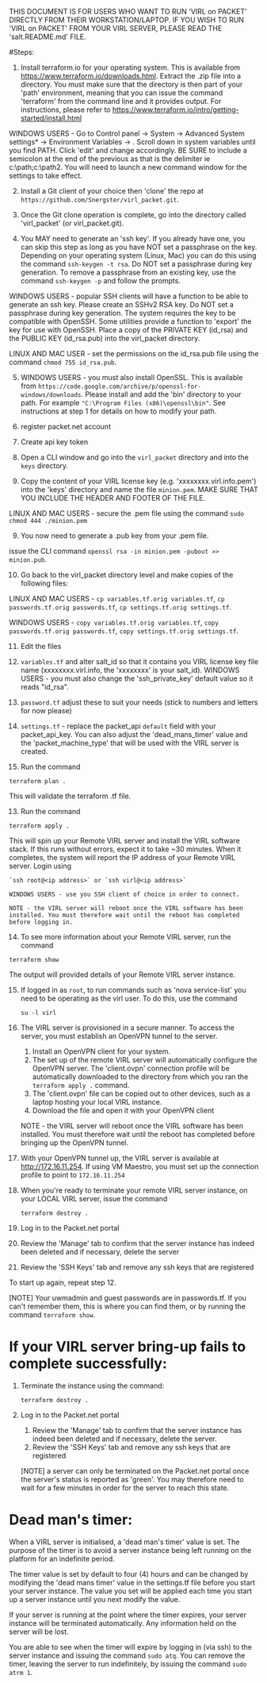 THIS DOCUMENT IS FOR USERS WHO WANT TO RUN 'VIRL on PACKET' DIRECTLY FROM THEIR WORKSTATION/LAPTOP. IF YOU WISH TO RUN 'VIRL on PACKET' FROM YOUR VIRL SERVER, PLEASE READ THE 'salt.README.md' FILE.

#Steps:

1. Install terraform.io for your operating system. This is available from https://www.terraform.io/downloads.html.  Extract the .zip file into a directory. You must make sure that the directory is then part of your 'path' environment, meaning that you can issue the command 'terraform' from the command line and it provides output. For instructions, please refer to https://www.terraform.io/intro/getting-started/install.html

  WINDOWS USERS -  Go to Control panel -> System -> Advanced System settings* -> Environment Variables -> . Scroll down in system variables until you find PATH. Click 'edit' and change accordingly. BE SURE to include a semicolon at the end of the previous as that is the delimiter ie c:\path;c:\path2. You will need to launch a new command window for the settings to take effect.

2. Install a Git client of your choice then 'clone' the repo at `https://github.com/Snergster/virl_packet.git`.

3. Once the Git clone operation is complete, go into the directory called 'virl_packet' (or virl_packet.git).

4. You MAY need to generate an 'ssh key'. If you already have one, you can skip this step as long as you have NOT set a passphrase on the key. Depending on your operating system (Linux, Mac) you can do this using the command `ssh-keygen -t rsa`. Do NOT set a passphrase during key generation. To remove a passphrase from an existing key, use the command `ssh-keygen -p` and follow the prompts.

  WINDOWS USERS - popular SSH clients will have a function to be able to generate an ssh key. Please create an SSHv2 RSA key. Do NOT set a passphrase during key generation. The system requires the key to be compatible with OpenSSH. Some utilities provide a function to 'export' the key for use with OpenSSH. Place a copy of the PRIVATE KEY (id_rsa) and the PUBLIC KEY (id_rsa.pub) into the virl_packet directory. 

  LINUX AND MAC USER - set the permissions on the id_rsa.pub file using the command `chmod 755 id_rsa.pub`.

5. WINDOWS USERS - you must also install OpenSSL. This is available from `https://code.google.com/archive/p/openssl-for-windows/downloads`. Please install and add the 'bin' directory to your path. For example `"C:\Program Files (x86)\openssl\bin"`. See instructions at step 1 for details on how to modify your path.

6. register packet.net account
  1. Create api key token

7. Open a CLI window and go into the `virl_packet` directory and into the `keys` directory.

8. Copy the content of your VIRL license key (e.g. 'xxxxxxxx.virl.info.pem') into the 'keys' directory and name the file `minion.pem`. MAKE SURE THAT YOU INCLUDE THE HEADER AND FOOTER OF THE FILE. 

  LINUX AND MAC USERS - secure the .pem file using the command `sudo chmod 444 ./minion.pem`

9. You now need to generate a .pub key from your .pem file.

  issue the CLI command `openssl rsa -in minion.pem -pubout >> minion.pub`.

10. Go back to the virl_packet directory level and make copies of the following files:

  LINUX AND MAC USERS - `cp variables.tf.orig variables.tf`, `cp passwords.tf.orig passwords.tf`, `cp settings.tf.orig settings.tf`.
 
  WINDOWS USERS - `copy variables.tf.orig variables.tf`, `copy passwords.tf.orig passwords.tf`, `copy settings.tf.orig settings.tf`.


11. Edit the files 
  1. `variables.tf` and alter salt_id so that it contains you VIRL license key file name (xxxxxxxx.virl.info, the 'xxxxxxxx' is your salt_id). WINDOWS USERS - you must also change the 'ssh_private_key' default value so it reads "id_rsa".
  2. `password.tf` adjust these to suit your needs (stick to numbers and letters for now please)
  3. `settings.tf` - replace the packet_api `default` field with your packet_api_key. You can also adjust the 'dead_mans_timer' value and the 'packet_machine_type' that will be used with the VIRL server is created.

12. Run the command 

   `terraform plan .`
   
   This will validate the terraform .tf file.
   
13. Run the command 

   `terraform apply .`     
   
   This will spin up your Remote VIRL server and install the VIRL software stack. If this runs without errors, expect it to take ~30 minutes. When it completes, the system will report the IP address of your Remote VIRL server. Login using
   
    `ssh root@<ip address>` or `ssh virl@<ip address>`
    
    WINDOWS USERS - use you SSH client of choice in order to connect.
    
    NOTE - the VIRL server will reboot once the VIRL software has been installed. You must therefore wait until the reboot has completed before logging in.

14. To see more information about your Remote VIRL server, run the command 

   `terraform show` 
   
   The output will provided details of your Remote VIRL server instance.


15. If logged in as `root`, to run commands such as 'nova service-list' you need to be operating as the virl user. To do this, use the command
 
    `su -l virl`

16. The VIRL server is provisioned in a secure manner. To access the server, you must establish an OpenVPN tunnel to the server.
    1. Install an OpenVPN client for your system.
    2. The set up of the remote VIRL server will automatically configure the OpenVPN server. The 'client.ovpn' connection profile will be automatically downloaded to the directory from which you ran the `terraform apply .` command. 
    3. The 'client.ovpn' file can be copied out to other devices, such as a laptop hosting your local VIRL instance.
    4. Download the file and open it with your OpenVPN client
   
    NOTE - the VIRL server will reboot once the VIRL software has been installed. You must therefore wait until the reboot has completed before bringing up the OpenVPN tunnel.
    
17. With your OpenVPN tunnel up, the VIRL server is available at http://172.16.11.254.
    If using VM Maestro, you must set up the connection profile to point to `172.16.11.254`

18. When you're ready to terminate your remote VIRL server instance, on your LOCAL VIRL server, issue the command 
 
    `terraform destroy .`

19. Log in to the Packet.net portal
   1. Review the 'Manage' tab to confirm that the server instance has indeed been deleted and if necessary, delete the server
   2. Review the 'SSH Keys' tab and remove any ssh keys that are registered

To start up again, repeat step 12.

[NOTE] Your uwmadmin and guest passwords are in passwords.tf. If you can't remember them, this is where you can find them, or by running the command `terraform show`.

# If your VIRL server bring-up fails to complete successfully:

1. Terminate the instance using the command:

   `terraform destroy .`

2. Log in to the Packet.net portal
   1. Review the 'Manage' tab to confirm that the server instance has indeed been deleted and if necessary, delete the server.
   2. Review the 'SSH Keys' tab and remove any ssh keys that are registered
    
   [NOTE] a server can only be terminated on the Packet.net portal once the server's status is reported as 'green'. You may therefore need to wait for a few minutes in order for the server to reach this state.

# Dead man's timer:

When a VIRL server is initialised, a 'dead man's timer' value is set. The purpose of the timer is to avoid a server instance being left running on the platform for an indefinite period. 

The timer value is set by default to four (4) hours and can be changed by modifying the 'dead mans timer' value in the settings.tf file before you start your server instance. The value you set will be applied each time you start up a server instance until you next modify the value.

If your server is running at the point where the timer expires, your server instance will be terminated automatically. Any information held on the server will be lost.

You are able to see when the timer will expire by logging in (via ssh) to the server instance and issuing the command `sudo atq`. You can remove the timer, leaving the server to run indefinitely, by issuing the command `sudo atrm 1`.

 
